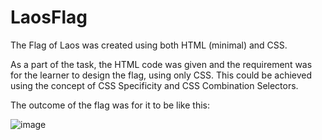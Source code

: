 # LaosFlag
The Flag of Laos was created using both HTML (minimal) and CSS. 

As a part of the task, the HTML code was given and the requirement was for the learner to design the flag, using only CSS. 
This could be achieved using the concept of CSS Specificity and CSS Combination Selectors.

The outcome of the flag was for it to be like this:

![image](https://github.com/user-attachments/assets/b68b5b94-0a24-468a-92c8-ad3ce6d6d632)
